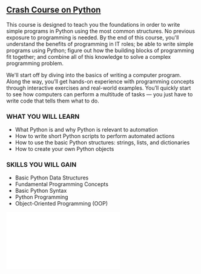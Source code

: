 ## [Crash Course on Python](https://www.coursera.org/learn/python-crash-course?specialization=google-it-automation)

This course is designed to teach you the foundations in order to write simple programs in Python using the most common structures. No previous exposure to programming is needed. By the end of this course, you'll understand the benefits of programming in IT roles; be able to write simple programs using Python; figure out how the building blocks of programming fit together; and combine all of this knowledge to solve a complex programming problem. 

We'll start off by diving into the basics of writing a computer program. Along the way, you’ll get hands-on experience with programming concepts through interactive exercises and real-world examples. You’ll quickly start to see how computers can perform a multitude of tasks — you just have to write code that tells them what to do.


### WHAT YOU WILL LEARN
* What Python is and why Python is relevant to automation
* How to write short Python scripts to perform automated actions
* How to use the basic Python structures: strings, lists, and dictionaries
* How to create your own Python objects

### SKILLS YOU WILL GAIN
* Basic Python Data Structures
* Fundamental Programming Concepts
* Basic Python Syntax
* Python Programming
* Object-Oriented Programming (OOP)

![Crash Course On Python](Crash%20Course%20On%20Python'/Crash%20Course%20on%20Python%20Certificate.pdf)